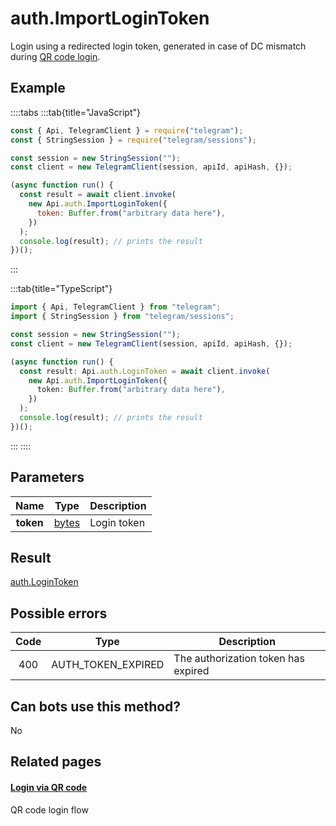 # auth.ImportLoginToken

Login using a redirected login token, generated in case of DC mismatch during [QR code login](https://core.telegram.org/api/qr-login).

## Example

::::tabs
:::tab{title="JavaScript"}

```js
const { Api, TelegramClient } = require("telegram");
const { StringSession } = require("telegram/sessions");

const session = new StringSession("");
const client = new TelegramClient(session, apiId, apiHash, {});

(async function run() {
  const result = await client.invoke(
    new Api.auth.ImportLoginToken({
      token: Buffer.from("arbitrary data here"),
    })
  );
  console.log(result); // prints the result
})();
```

:::

:::tab{title="TypeScript"}

```ts
import { Api, TelegramClient } from "telegram";
import { StringSession } from "telegram/sessions";

const session = new StringSession("");
const client = new TelegramClient(session, apiId, apiHash, {});

(async function run() {
  const result: Api.auth.LoginToken = await client.invoke(
    new Api.auth.ImportLoginToken({
      token: Buffer.from("arbitrary data here"),
    })
  );
  console.log(result); // prints the result
})();
```

:::
::::

## Parameters

|   Name    | Type                                          | Description |
| :-------: | --------------------------------------------- | ----------- |
| **token** | [bytes](https://core.telegram.org/type/bytes) | Login token |

## Result

[auth.LoginToken](https://core.telegram.org/type/auth.LoginToken)

## Possible errors

| Code | Type               | Description                         |
| :--: | ------------------ | ----------------------------------- |
| 400  | AUTH_TOKEN_EXPIRED | The authorization token has expired |

## Can bots use this method?

No

## Related pages

#### [Login via QR code](https://core.telegram.org/api/qr-login)

QR code login flow
